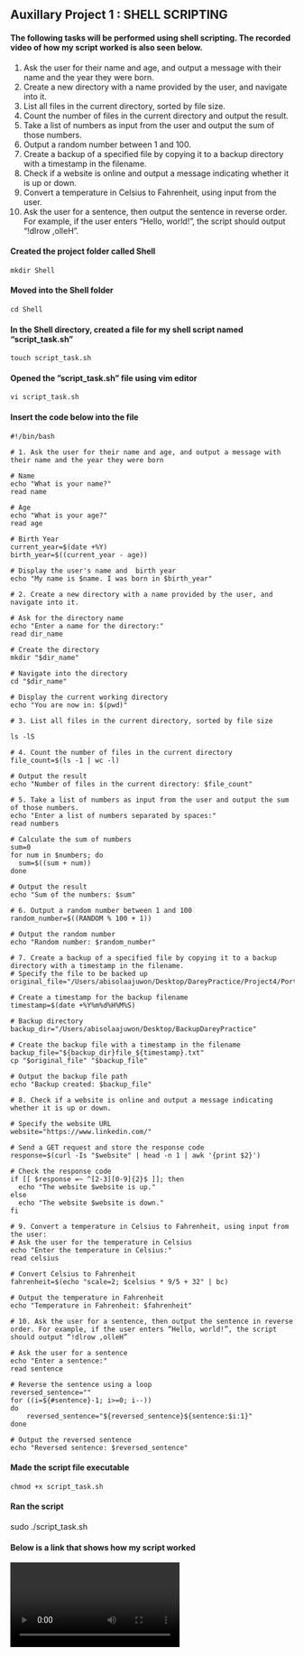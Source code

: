 ## Auxillary Project 1 : SHELL SCRIPTING

#### The following tasks will be performed using shell scripting. The recorded video of how my script worked is also seen below.

1. Ask the user for their name and age, and output a message with their name and the year they were born.
1. Create a new directory with a name provided by the user, and navigate into it.
1. List all files in the current directory, sorted by file size.
1. Count the number of files in the current directory and output the result.
1. Take a list of numbers as input from the user and output the sum of those numbers.
1. Output a random number between 1 and 100.
1. Create a backup of a specified file by copying it to a backup directory with a timestamp in the filename.
1. Check if a website is online and output a message indicating whether it is up or down.
1. Convert a temperature in Celsius to Fahrenheit, using input from the user.
1. Ask the user for a sentence, then output the sentence in reverse order. For example, if the user enters “Hello, world!”, the script should output “!dlrow ,olleH”.

#### Created the project folder called Shell
```mkdir Shell```

#### Moved into the Shell folder
```cd Shell```

#### In the Shell directory, created a file for my shell script named “script_task.sh”
```touch script_task.sh```

#### Opened the ”script_task.sh” file using vim editor
```vi script_task.sh```

#### Insert the code below into the file
```
#!/bin/bash

# 1. Ask the user for their name and age, and output a message with their name and the year they were born

# Name
echo "What is your name?"
read name

# Age
echo "What is your age?"
read age

# Birth Year
current_year=$(date +%Y)
birth_year=$((current_year - age))

# Display the user's name and  birth year
echo "My name is $name. I was born in $birth_year"

# 2. Create a new directory with a name provided by the user, and navigate into it.

# Ask for the directory name
echo "Enter a name for the directory:"
read dir_name

# Create the directory
mkdir "$dir_name"

# Navigate into the directory
cd "$dir_name"

# Display the current working directory
echo "You are now in: $(pwd)"

# 3. List all files in the current directory, sorted by file size

ls -lS

# 4. Count the number of files in the current directory
file_count=$(ls -1 | wc -l)

# Output the result
echo "Number of files in the current directory: $file_count"

# 5. Take a list of numbers as input from the user and output the sum of those numbers.
echo "Enter a list of numbers separated by spaces:"
read numbers

# Calculate the sum of numbers
sum=0
for num in $numbers; do
  sum=$((sum + num))
done

# Output the result
echo "Sum of the numbers: $sum"

# 6. Output a random number between 1 and 100
random_number=$((RANDOM % 100 + 1))

# Output the random number
echo "Random number: $random_number" 

# 7. Create a backup of a specified file by copying it to a backup directory with a timestamp in the filename.
# Specify the file to be backed up
original_file="/Users/abisolaajuwon/Desktop/DareyPractice/Project4/Port3300.png"

# Create a timestamp for the backup filename
timestamp=$(date +%Y%m%d%H%M%S)

# Backup directory
backup_dir="/Users/abisolaajuwon/Desktop/BackupDareyPractice"

# Create the backup file with a timestamp in the filename
backup_file="${backup_dir}file_${timestamp}.txt"
cp "$original_file" "$backup_file"

# Output the backup file path
echo "Backup created: $backup_file"

# 8. Check if a website is online and output a message indicating whether it is up or down.

# Specify the website URL
website="https://www.linkedin.com/"

# Send a GET request and store the response code
response=$(curl -Is "$website" | head -n 1 | awk '{print $2}')

# Check the response code
if [[ $response =~ ^[2-3][0-9]{2}$ ]]; then
  echo "The website $website is up."
else
  echo "The website $website is down."
fi

# 9. Convert a temperature in Celsius to Fahrenheit, using input from the user:
# Ask the user for the temperature in Celsius
echo "Enter the temperature in Celsius:"
read celsius

# Convert Celsius to Fahrenheit
fahrenheit=$(echo "scale=2; $celsius * 9/5 + 32" | bc)

# Output the temperature in Fahrenheit
echo "Temperature in Fahrenheit: $fahrenheit"

# 10. Ask the user for a sentence, then output the sentence in reverse order. For example, if the user enters “Hello, world!”, the script should output “!dlrow ,olleH”

# Ask the user for a sentence
echo "Enter a sentence:"
read sentence

# Reverse the sentence using a loop
reversed_sentence=""
for ((i=${#sentence}-1; i>=0; i--))
do
    reversed_sentence="${reversed_sentence}${sentence:$i:1}"
done

# Output the reversed sentence
echo "Reversed sentence: $reversed_sentence"
```

#### Made the script file executable
```chmod +x script_task.sh```

#### Ran the script
sudo ./script_task.sh

#### Below is a link that shows how my script worked

![Shell Scripting](https://github.com/Abbysola/DevOps-Proj/blob/da64ee82b09b0e8d88f94791253821c449a2ad71/Images/Screen%20Recording%202023-05-22%20at%2023.54.03.mov)
